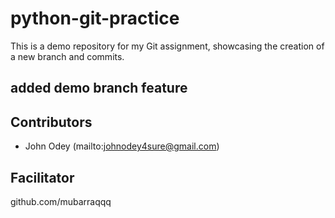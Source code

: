 # python-git-practice

This is a demo repository for my Git assignment, showcasing the creation of a new branch and commits.

## added demo branch feature

## Contributors

- John Odey (mailto:johnodey4sure@gmail.com)

## Facilitator

github.com/mubarraqqq
